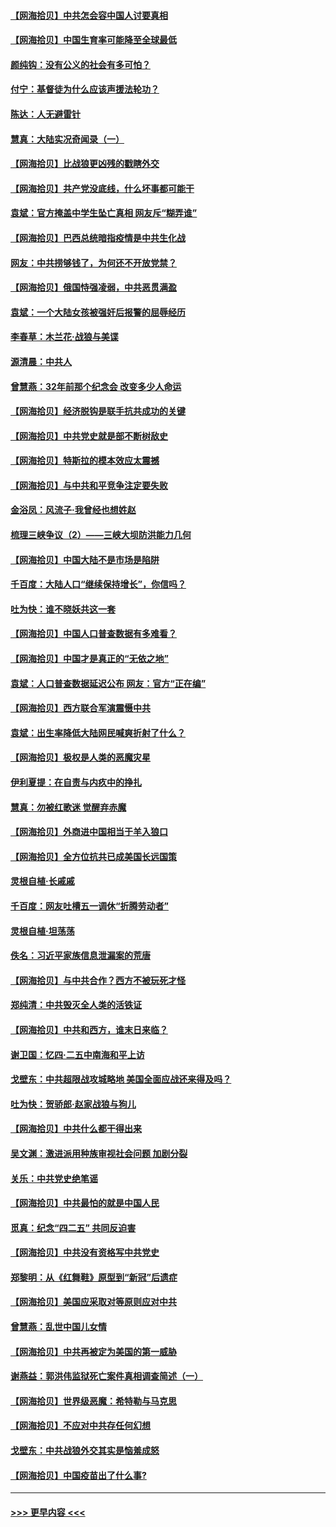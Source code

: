 #### [【网海拾贝】中共怎会容中国人讨要真相](../pages/nsc993/n12952161.md?t=05160352) 
#### [【网海拾贝】中国生育率可能降至全球最低](../pages/nsc993/n12948793.md?t=05160352) 
#### [颜纯钩：没有公义的社会有多可怕？](../pages/nsc993/n12947626.md?t=05160352) 
#### [付宁：基督徒为什么应该声援法轮功？](../pages/nsc993/n12947233.md?t=05160352) 
#### [陈达：人无避雷针](../pages/nsc993/n12947098.md?t=05160352) 
#### [慧真：大陆实况奇闻录（一）](../pages/nsc993/n12945811.md?t=05160352) 
#### [【网海拾贝】比战狼更凶残的戳瞎外交](../pages/nsc993/n12945717.md?t=05160352) 
#### [【网海拾贝】共产党没底线，什么坏事都可能干](../pages/nsc993/n12942090.md?t=05160352) 
#### [袁斌：官方掩盖中学生坠亡真相 网友斥“糊弄谁”](../pages/nsc993/n12942029.md?t=05160352) 
#### [【网海拾贝】巴西总统暗指疫情是中共生化战](../pages/nsc993/n12938999.md?t=05160352) 
#### [网友：中共捞够钱了，为何还不开放党禁？](../pages/nsc993/n12938952.md?t=05160352) 
#### [【网海拾贝】俄国恃强凌弱，中共恶贯满盈](../pages/nsc993/n12936626.md?t=05160352) 
#### [袁斌：一个大陆女孩被强奸后报警的屈辱经历](../pages/nsc993/n12936547.md?t=05160352) 
#### [李春草：木兰花·战狼与美谍](../pages/nsc993/n12935995.md?t=05160352) 
#### [源清晨：中共人](../pages/nsc993/n12935589.md?t=05160352) 
#### [曾慧燕：32年前那个纪念会 改变多少人命运](../pages/nsc993/n12934233.md?t=05160352) 
#### [【网海拾贝】经济脱钩是联手抗共成功的关键](../pages/nsc993/n12934176.md?t=05160352) 
#### [【网海拾贝】中共党史就是部不断树敌史](../pages/nsc993/n12932844.md?t=05160352) 
#### [【网海拾贝】特斯拉的模本效应太震撼](../pages/nsc993/n12925626.md?t=05160352) 
#### [【网海拾贝】与中共和平竞争注定要失败](../pages/nsc993/n12923326.md?t=05160352) 
#### [金浴凤：风流子‧我曾经也想姓赵](../pages/nsc993/n12920911.md?t=05160352) 
#### [梳理三峡争议（2）——三峡大坝防洪能力几何](../pages/nsc993/n12920173.md?t=05160352) 
#### [【网海拾贝】中国大陆不是市场是陷阱](../pages/nsc993/n12920143.md?t=05160352) 
#### [千百度：大陆人口“继续保持增长”，你信吗？](../pages/nsc993/n12918946.md?t=05160352) 
#### [吐为快：谁不晓妖共这一套](../pages/nsc993/n12918941.md?t=05160352) 
#### [【网海拾贝】中国人口普查数据有多难看？](../pages/nsc993/n12917822.md?t=05160352) 
#### [【网海拾贝】中国才是真正的“无依之地”](../pages/nsc993/n12915845.md?t=05160352) 
#### [袁斌：人口普查数据延迟公布 网友：官方“正在编”](../pages/nsc993/n12915748.md?t=05160352) 
#### [【网海拾贝】西方联合军演震慑中共](../pages/nsc993/n12913466.md?t=05160352) 
#### [袁斌：出生率降低大陆网民喊爽折射了什么？](../pages/nsc993/n12913365.md?t=05160352) 
#### [【网海拾贝】极权是人类的恶魔灾星](../pages/nsc993/n12910697.md?t=05160352) 
#### [伊利夏提：在自责与内疚中的挣扎](../pages/nsc993/n12910493.md?t=05160352) 
#### [慧真：勿被红歌迷 觉醒弃赤魔](../pages/nsc993/n12910485.md?t=05160352) 
#### [【网海拾贝】外商进中国相当于羊入狼口](../pages/nsc993/n12908274.md?t=05160352) 
#### [【网海拾贝】全方位抗共已成美国长远国策](../pages/nsc993/n12906878.md?t=05160352) 
#### [灵根自植‧长戚戚](../pages/nsc993/n12905585.md?t=05160352) 
#### [千百度：网友吐槽五一调休“折腾劳动者”](../pages/nsc993/n12905934.md?t=05160352) 
#### [灵根自植‧坦荡荡](../pages/nsc993/n12905562.md?t=05160352) 
#### [佚名：习近平家族信息泄漏案的荒唐](../pages/nsc993/n12904705.md?t=05160352) 
#### [【网海拾贝】与中共合作？西方不被玩死才怪](../pages/nsc993/n12903873.md?t=05160352) 
#### [郑纯清：中共毁灭全人类的活铁证](../pages/nsc993/n12903785.md?t=05160352) 
#### [【网海拾贝】中共和西方，谁末日来临？](../pages/nsc993/n12903482.md?t=05160352) 
#### [谢卫国：忆四‧二五中南海和平上访](../pages/nsc993/n12902192.md?t=05160352) 
#### [戈壁东：中共超限战攻城略地 美国全面应战还来得及吗？](../pages/nsc993/n12902297.md?t=05160352) 
#### [吐为快：贺骄郎‧赵家战狼与狗儿](../pages/nsc993/n12902280.md?t=05160352) 
#### [【网海拾贝】中共什么都干得出来](../pages/nsc993/n12897500.md?t=05160352) 
#### [吴文渊：激进派用种族审视社会问题 加剧分裂](../pages/nsc993/n12893881.md?t=05160352) 
#### [关乐：中共党史绝笔谣](../pages/nsc993/n12897270.md?t=05160352) 
#### [【网海拾贝】中共最怕的就是中国人民](../pages/nsc993/n12894705.md?t=05160352) 
#### [觅真：纪念“四二五” 共同反迫害](../pages/nsc993/n12894553.md?t=05160352) 
#### [【网海拾贝】中共没有资格写中共党史](../pages/nsc993/n12892231.md?t=05160352) 
#### [郑黎明：从《红舞鞋》原型到“新冠”后遗症](../pages/nsc993/n12890469.md?t=05160352) 
#### [【网海拾贝】美国应采取对等原则应对中共](../pages/nsc993/n12889176.md?t=05160352) 
#### [曾慧燕：乱世中国儿女情](../pages/nsc993/n12887931.md?t=05160352) 
#### [【网海拾贝】中共再被定为美国的第一威胁](../pages/nsc993/n12887580.md?t=05160352) 
#### [谢燕益：郭洪伟监狱死亡案件真相调查简述（一）](../pages/nsc993/n12885648.md?t=05160352) 
#### [【网海拾贝】世界级恶魔：希特勒与马克思](../pages/nsc993/n12884062.md?t=05160352) 
#### [【网海拾贝】不应对中共存任何幻想](../pages/nsc993/n12881460.md?t=05160352) 
#### [戈壁东：中共战狼外交其实是恼羞成怒](../pages/nsc993/n12880392.md?t=05160352) 
#### [【网海拾贝】中国疫苗出了什么事?](../pages/nsc993/n12879124.md?t=05160352) 

----
#### [ >>> 更早内容 <<< ](../indexes/nsc993-earlier.md)
